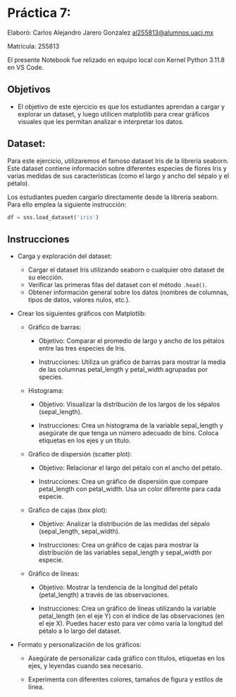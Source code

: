 # Práctica 7: 

Elaboró: Carlos Alejandro Jarero Gonzalez <al255813@alumnos.uacj.mx>

Matrícula: 255813

El presente Notebook fue relizado en equipo local con Kernel Python 3.11.8 en VS Code.


## Objetivos

- El objetivo de este ejercicio es que los estudiantes aprendan a cargar y explorar un dataset, y luego utilicen matplotlib para crear gráficos visuales que les permitan analizar e interpretar los datos.

## Dataset:
Para este ejercicio, utilizaremos el famoso dataset Iris de la librería seaborn. Este dataset contiene información sobre diferentes especies de flores Iris y varias medidas de sus características (como el largo y ancho del sépalo y el pétalo).

Los estudiantes pueden cargarlo directamente desde la librería seaborn. Para ello emplea la siguiente instrucción:

```python
df = sns.load_dataset('iris')
```

## Instrucciones

- Carga y exploración del dataset:
    - Cargar el dataset Iris utilizando seaborn o cualquier otro dataset de su elección.
    - Verificar las primeras filas del dataset con el método ```.head()```.
    - Obtener información general sobre los datos (nombres de columnas, tipos de datos, valores nulos, etc.).

- Crear los siguientes gráficos con Matplotlib:

    - Gráfico de barras:

        - Objetivo: Comparar el promedio de largo y ancho de los pétalos entre las tres especies de Iris.

        - Instrucciones: Utiliza un gráfico de barras para mostrar la media de las columnas petal_length y petal_width agrupadas por species.


    - Histograma:

        - Objetivo: Visualizar la distribución de los largos de los sépalos (sepal_length).
     
        - Instrucciones: Crea un histograma de la variable sepal_length y asegúrate de que tenga un número adecuado de bins. Coloca etiquetas en los ejes y un título.

    - Gráfico de dispersión (scatter plot):

        - Objetivo: Relacionar el largo del pétalo con el ancho del pétalo.
     
        - Instrucciones: Crea un gráfico de dispersión que compare petal_length con petal_width. Usa un color diferente para cada especie.

    - Gráfico de cajas (box plot):

        - Objetivo: Analizar la distribución de las medidas del sépalo (sepal_length, sepal_width).
    
        - Instrucciones: Crea un gráfico de cajas para mostrar la distribución de las variables sepal_length y sepal_width por especie.

    - Gráfico de líneas:

        - Objetivo: Mostrar la tendencia de la longitud del pétalo (petal_length) a través de las observaciones.
        
        - Instrucciones: Crea un gráfico de líneas utilizando la variable petal_length (en el eje Y) con el índice de las observaciones (en el eje X). Puedes hacer esto para ver cómo varía la longitud del pétalo a lo largo del dataset.

- Formato y personalización de los gráficos:
    
    - Asegúrate de personalizar cada gráfico con títulos, etiquetas en los ejes, y leyendas cuando sea necesario.
    
    - Experimenta con diferentes colores, tamaños de figura y estilos de línea.